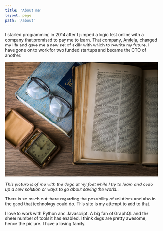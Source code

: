 ```yaml
---
title: 'About me'
layout: page
path: '/about'
---
```


I started programming in 2014 after I jumped a logic test online with a company that promised to pay me to learn. That company, [Andela](andela.com), changed my life and gave me a new set of skills with which to rewrite my future. I have gone on to work for two funded startups and became the CTO of another.

![This picture is of me with the dogs at my feet while I try to learn and code up a new solution or ways to go about saving the world..](./1.jpg)

_This picture is of me with the dogs at my feet while I try to learn and code up a new solution or ways to go about saving the world.._

There is so much out there regarding the possibility of solutions and also in the good that technology could do. This site is my attempt to add to that.

I love to work with Python and Javascript. A big fan of GraphQL and the sheer number of tools it has enabled. I think dogs are pretty awesome, hence the picture. I have a loving family.
